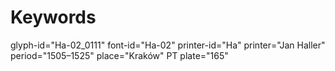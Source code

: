 # Keywords
glyph-id="Ha-02_0111"
font-id="Ha-02"
printer-id="Ha"
printer="Jan Haller"
period="1505–1525"
place="Kraków"
PT plate="165"
